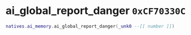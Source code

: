 # ai_global_report_danger `0xCF70330C`

```lua
natives.ai_memory.ai_global_report_danger(_unk0 --[[ number ]])
```